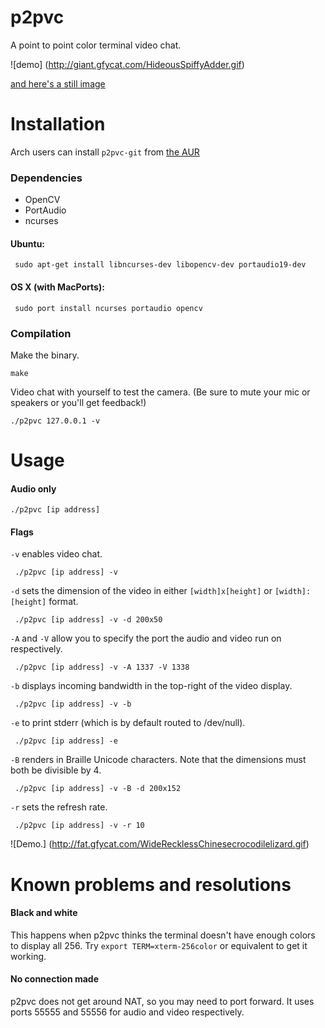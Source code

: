# p2pvc
A point to point color terminal video chat.

![demo]
(http://giant.gfycat.com/HideousSpiffyAdder.gif)

[and here's a still image](http://i.imgur.com/ziRPCWE.png)

# Installation

Arch users can install `p2pvc-git` from [the AUR](https://aur.archlinux.org/packages/p2pvc-git/)

### Dependencies

* OpenCV
* PortAudio
* ncurses

#### Ubuntu:

     sudo apt-get install libncurses-dev libopencv-dev portaudio19-dev

#### OS X (with MacPorts):

     sudo port install ncurses portaudio opencv

### Compilation
Make the binary.

    make

Video chat with yourself to test the camera. (Be sure to mute your mic or speakers or you'll get feedback!)

    ./p2pvc 127.0.0.1 -v

# Usage

#### Audio only

    ./p2pvc [ip address]

#### Flags

`-v` enables video chat.

     ./p2pvc [ip address] -v

`-d` sets the dimension of the video in either `[width]x[height]` or `[width]:[height]` format.

     ./p2pvc [ip address] -v -d 200x50

`-A` and `-V` allow you to specify the port the audio and video run on respectively.

     ./p2pvc [ip address] -v -A 1337 -V 1338

`-b` displays incoming bandwidth in the top-right of the video display.
 
     ./p2pvc [ip address] -v -b

`-e` to print stderr (which is by default routed to /dev/null).

     ./p2pvc [ip address] -e
     
`-B` renders in Braille Unicode characters.  Note that the dimensions must both be divisible by 4. 

     ./p2pvc [ip address] -v -B -d 200x152
     
`-r` sets the refresh rate.

     ./p2pvc [ip address] -v -r 10
     
![Demo.]
(http://fat.gfycat.com/WideRecklessChinesecrocodilelizard.gif)
# Known problems and resolutions

#### Black and white

This happens when p2pvc thinks the terminal doesn't have enough colors to display all 256.  Try `export TERM=xterm-256color` or equivalent to get it working.

#### No connection made

p2pvc does not get around NAT, so you may need to port forward.  It uses ports 55555 and 55556 for audio and video respectively.

